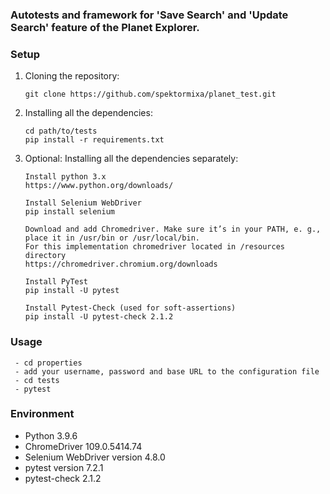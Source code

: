 ### Autotests and framework for 'Save Search' and 'Update Search' feature of the Planet Explorer.

### Setup

 1. Cloning the repository:

    ```shell
    git clone https://github.com/spektormixa/planet_test.git
    ```

2. Installing all the dependencies:

    ```shell
    cd path/to/tests
    pip install -r requirements.txt
    ```

3.  Optional: Installing all the dependencies separately:

    ```shell
    Install python 3.x
    https://www.python.org/downloads/
    
    Install Selenium WebDriver
    pip install selenium
    
    Download and add Chromedriver. Make sure it’s in your PATH, e. g., place it in /usr/bin or /usr/local/bin.
    For this implementation chromedriver located in /resources directory
    https://chromedriver.chromium.org/downloads
    
    Install PyTest
    pip install -U pytest
    
    Install Pytest-Check (used for soft-assertions)
    pip install -U pytest-check 2.1.2
    ```


### Usage
```shell
 - cd properties
 - add your username, password and base URL to the configuration file
 - cd tests
 - pytest
 ```


### Environment

- Python 3.9.6
- ChromeDriver 109.0.5414.74
- Selenium WebDriver version 4.8.0
- pytest version 7.2.1
- pytest-check 2.1.2
